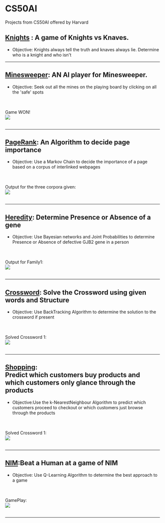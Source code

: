 # CS50AI
Projects from CS50AI offered by Harvard


<div id='KandK'>
  <h2><u>Knights</u> : A game of Knights vs Knaves.</h2> <ul><li>Objective: Knights always tell the truth and knaves always lie. Determine who is a knight and who isn't</li></ul>
</div>
<hr>


<div id='Minesweeper'>
  <h2><u>Minesweeper</u>: AN AI player for Minesweeper.</h2><ul><li>Objective: Seek out all the mines on the playing board by clicking on all the    'safe' spots </li></ul>
    <br><br>
    <div>Game WON!<br><img src='minesweeper/gameplay/Won.png'></div>
    <br>
</div>
<hr>


<div id='PageRank'>
  <h2><u>PageRank</u>: An Algorithm to decide page importance</h2><ul><li>Objective: Use a Markov Chain to decide the importance of a page based on a corpus of interlinked webpages</li></ul>
  <br><br>
  <div>Output for the three corpora given:<br><img src='pagerank/Output.png'></div>
  <br>
 </div>
 <hr>
 
 <h2><u>Heredity</u>: Determine Presence or Absence of a gene</h2><ul><li>Objective: Use Bayesian networks and Joint Probabilities to determine Presence or Absence of defective GJB2 gene in a person</li></ul>
  <br><br>
  <div>Output for Family1:<br><img src='heredity/Outputs/Family1.png'></div>
  <br>
 </div>
 <hr>
 
 <h2><u>Crossword</u>: Solve the Crossword using given words and Structure</h2><ul><li>Objective: Use BackTracking Algorithm to determine the solution to the crossword if present</li></ul>
  <br><br>
  <div>Solved Crossword 1:<br><img src='crossword/Outputs/Crossword 1/Crossword1.png'></div>
  <br>
 </div>
 <hr>
 
 <h2><u>Shopping</u>:<br>Predict which customers buy products and which customers only glance through the products</h2><ul><li>Objective:Use the k-NearestNeighbour Algorithm to predict which customers proceed to checkout or which customers just browse through the products</li></ul>
  <br><br>
  <div>Solved Crossword 1:<br><img src='shopping/Outputs/output.png'></div>
  <br>
 </div>
 <hr>
 
 
 <h2><u>NIM</u>:Beat a Human at a game of NIM</h2><ul><li>Objective: Use Q-Learning Algorithm to determine the best approach to a game </li></ul>
  <br><br>
  <div>GamePlay:<br><img src='nim/GamePlay/GamePlay_img.png'></div>
  <br>
 </div>
 <hr>
 
  
